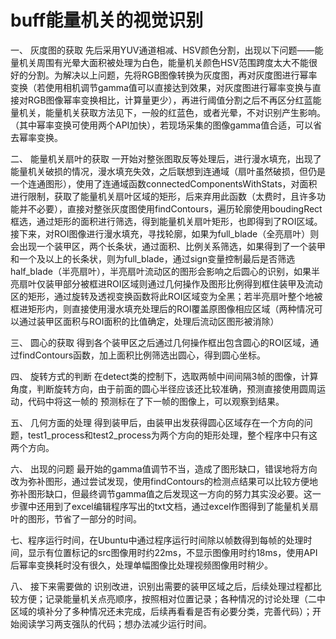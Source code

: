 # buff能量机关的视觉识别
一、	灰度图的获取
先后采用YUV通道相减、HSV颜色分割，出现以下问题——能量机关周围有光晕大面积被处理为白色，能量机关颜色HSV范围跨度太大不能很好的分割。为解决以上问题，先将RGB图像转换为灰度图，再对灰度图进行幂率变换（若使用相机调节gamma值可以直接达到效果，对灰度图进行幂率变换与直接对RGB图像幂率变换相比，计算量更少），再进行阈值分割之后不再区分红蓝能量机关，能量机关获取方法见下，一般的红蓝色，或者光晕，不对识别产生影响。（其中幂率变换可使用两个API加快），若现场采集的图像gamma值合适，可以省去幂率变换。

二、	能量机关扇叶的获取
一开始对整张图取反等处理后，进行漫水填充，出现了能量机关破损的情况，漫水填充失效，之后联想到连通域（扇叶虽然破损，但仍是一个连通图形），使用了连通域函数connectedComponentsWithStats，对面积进行限制，获取了能量机关扇叶区域的矩形，后来弃用此函数（太费时，且许多功能并不必要），直接对整张灰度图使用findContours，遍历轮廓使用boudingRect框选，通过矩形的面积进行筛选，得到能量机关扇叶矩形，也即得到了ROI区域。接下来，对ROI图像进行漫水填充，寻找轮廓，如果为full_blade（全亮扇叶）则会出现一个装甲区，两个长条状，通过面积、比例关系筛选，如果得到了一个装甲和一个及以上的长条状，则为full_blade，通过sign变量控制最后是否筛选half_blade（半亮扇叶），半亮扇叶流动区的图形会影响之后圆心的识别，如果半亮扇叶仅装甲部分被框进ROI区域则通过几何操作及图形比例得到框住装甲及流动区的矩形，通过旋转及透视变换函数将此ROI区域变为全黑；若半亮扇叶整个地被框进矩形内，则直接使用漫水填充处理后的ROI覆盖原图像相应区域（两种情况可以通过装甲区面积与ROI面积的比值确定，处理后流动区图形被消除）

三、	圆心的获取
得到各个装甲区之后通过几何操作框出包含圆心的ROI区域，通过findContours函数，加上面积比例筛选出圆心，得到圆心坐标。

四、	旋转方式的判断
在detect类的控制下，选取两帧中间间隔3帧的图像，计算角度，判断旋转方向，由于前面的圆心半径应该还比较准确，预测直接使用圆周运动，代码中将这一帧的
预测标在了下一帧的图像上，可以观察到结果。

五、	几何方面的处理
得到装甲后，由装甲出发获得圆心区域存在一个方向的问题，test1_process和test2_process为两个方向的矩形处理，整个程序中只有这两个方向。

六、	出现的问题
最开始的gamma值调节不当，造成了图形缺口，错误地将方向改为弥补图形，通过尝试发现，使用findContours的检测点结果可以比较方便地弥补图形缺口，但最终调节gamma值之后发现这一方向的努力其实没必要。这一步骤中还用到了excel编辑程序写出的txt文档，通过excel作图得到了能量机关扇叶的图形，节省了一部分的时间。

七、程序运行时间，在Ubuntu中通过程序运行时间除以帧数得到每帧的处理时间，显示有位置标记的src图像用时约22ms，不显示图像用时约18ms，使用API后幂率变换耗时没有很久，处理单幅图像比处理视频图像用时稍少。

八、	接下来需要做的
识别改进，识别出需要的装甲区域之后，后续处理过程都比较方便；记录能量机关点亮顺序，按照相对位置记录；各种情况的讨论处理（二中区域的填补分了多种情况还未完成，后续再看看是否有必要分类，完善代码）；开始阅读学习两支强队的代码；想办法减少运行时间。
